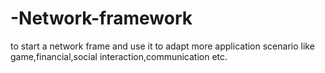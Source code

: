 # -Network-framework
to start a network frame and use it to  adapt more  application scenario like game,financial,social interaction,communication etc.
